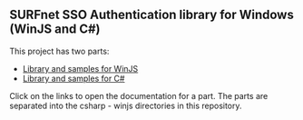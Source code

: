 SURFnet SSO Authentication library for Windows (WinJS and C#)
------------------------------------------------------

This project has two parts:
* [Library and samples for WinJS](winjs/README.md)
* [Library and samples for C#](csharp/README.md)

Click on the links to open the documentation for a part.
The parts are separated into the csharp - winjs directories in this repository.